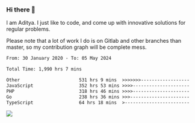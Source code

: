 ### Hi there 👋

I am Aditya. I just like to code, and come up with innovative solutions for regular problems.

Please note that a lot of work I do is on Gitlab and other branches than master, so my contribution graph will be complete mess.

<!--START_SECTION:waka-->

```txt
From: 30 January 2020 - To: 05 May 2024

Total Time: 1,990 hrs 7 mins

Other                      531 hrs 9 mins  >>>>>>>------------------   26.69 %
JavaScript                 352 hrs 53 mins >>>>---------------------   17.73 %
PHP                        318 hrs 46 mins >>>>---------------------   16.02 %
Go                         238 hrs 36 mins >>>----------------------   11.99 %
TypeScript                 64 hrs 18 mins  >------------------------   03.23 %
```

<!--END_SECTION:waka-->

![](https://komarev.com/ghpvc/?username=BrainBuzzer)
